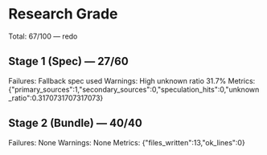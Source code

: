 # Research Grade
Total: 67/100 — redo

## Stage 1 (Spec) — 27/60
Failures: Fallback spec used
Warnings: High unknown ratio 31.7%
Metrics: {"primary_sources":1,"secondary_sources":0,"speculation_hits":0,"unknown_ratio":0.3170731707317073}

## Stage 2 (Bundle) — 40/40
Failures: None
Warnings: None
Metrics: {"files_written":13,"ok_lines":0}